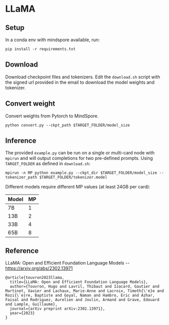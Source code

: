 # LLaMA 

## Setup

In a conda env with mindspore available, run:
```
pip install -r requirements.txt
```

## Download

Download checkpoint files and tokenizers. Edit the `download.sh` script with the signed url provided in the email to download the model weights and tokenizer.

## Convert weight

Convert weights from Pytorch to MindSpore.

```
python convert.py --ckpt_path $TARGET_FOLDER/model_size
```

## Inference

The provided `example.py` can be run on a single or multi-card node with `mpirun` and will output completions for two pre-defined prompts. Using `TARGET_FOLDER` as defined in `download.sh`:
```
mpirun -n MP python example.py --ckpt_dir $TARGET_FOLDER/model_size --tokenizer_path $TARGET_FOLDER/tokenizer.model
```

Different models require different MP values (at least 24GB per card):

|  Model | MP |
|--------|----|
| 7B     | 1  |
| 13B    | 2  |
| 33B    | 4  |
| 65B    | 8  |

## Reference

LLaMA: Open and Efficient Foundation Language Models -- https://arxiv.org/abs/2302.13971

```
@article{touvron2023llama,
  title={LLaMA: Open and Efficient Foundation Language Models},
  author={Touvron, Hugo and Lavril, Thibaut and Izacard, Gautier and Martinet, Xavier and Lachaux, Marie-Anne and Lacroix, Timoth{\'e}e and Rozi{\`e}re, Baptiste and Goyal, Naman and Hambro, Eric and Azhar, Faisal and Rodriguez, Aurelien and Joulin, Armand and Grave, Edouard and Lample, Guillaume},
  journal={arXiv preprint arXiv:2302.13971},
  year={2023}
}
```